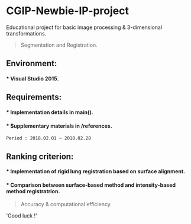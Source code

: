 # CGIP-Newbie-IP-project
Educational project for basic image processing & 3-dimensional transformations.
>Segmentation and Registration.

## Environment:
#### * Visual Studio 2015.

## Requirements:
#### * Implementation details in main().
#### * Supplementary materials in /references.

```
Period : 2018.02.01 ~ 2018.02.28
```

## Ranking criterion:
#### * Implementation of rigid lung registration based on surface alignment.
#### * Comparison between surface-based method and intensity-based method registratrion.
> Accuracy & computational efficiency.


'Good luck !'
